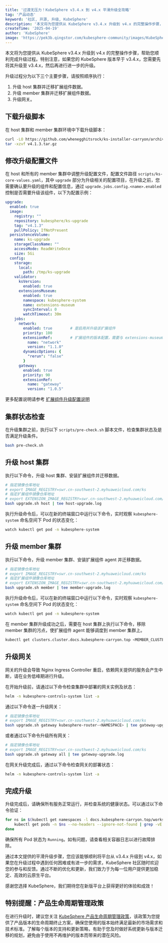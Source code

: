 ```yaml
---
title: '过渡无压力！KubeSphere v3.4.x 到 v4.x 平滑升级全攻略'
tag: '产品动态'
keyword: '社区, 开源, 升级, KubeSphere'
description: '本文将为您提供从 KubeSphere v3.4.x 升级到 v4.x 的完整操作步骤，帮助您顺利完成升级过程。'
createTime: '2025-04-19'
author: 'KubeSphere'
image: 'https://pek3b.qingstor.com/kubesphere-community/images/KubeSphere%20v3.4.x%20to%20v4.xzh.png'
---
```


本文将为您提供从 KubeSphere v3.4.x 升级到 v4.x 的完整操作步骤，帮助您顺利完成升级过程。特别注意，如果您的 KubeSphere 版本早于 v3.4.x，您需要先将其升级至 v3.4.x，然后再进行进一步的升级。

升级过程分为以下三个主要步骤，请按照顺序执行：

1. 升级 host 集群并迁移扩展组件数据。
2. 升级 member 集群并迁移扩展组件数据。
3. 升级网关。

## 下载升级脚本

在 host 集群和 member 集群环境中下载升级脚本：

```bash
curl -LO https://github.com/whenegghitsrock/ks-installer-carryon/archive/refs/tags/v4.1.3.tar.gz
tar -xzvf v4.1.3.tar.gz
```

## 修改升级配置文件

在 host 和所有的 member 集群中调整升级配置文件，配置文件路径 `scripts/ks-core-values.yaml`，其中 `upgrade` 部分为升级相关的配置项目，在升级之前，您需要确认要升级的组件和配置信息，通过 `upgrade.jobs.config.<name>.enabled` 控制是否需要升级该组件，以下为配置示例：


```yaml
upgrade:
  enabled: true
  image:
    registry: ""
    repository: kubesphere/ks-upgrade
    tag: "v4.1.3"
    pullPolicy: IfNotPresent
  persistenceVolume:
    name: ks-upgrade
    storageClassName: ""
    accessMode: ReadWriteOnce
    size: 5Gi
  config:
    storage:
      local:
        path: /tmp/ks-upgrade
    validator:
      ksVersion:
        enabled: true
      extensionsMuseum:
        enabled: true
        namespace: kubesphere-system
        name: extensions-museum
        syncInterval: 0
        watchTimeout: 30m
    jobs:
      network:            
        enabled: true        # 是启用并升级该扩展组件
        priority: 100
        extensionRef:        # 扩展组件的版本配置，需要与 extensions-museum 中的信息一致
          name: "network"
          version: "1.1.0" 
        dynamicOptions: {
          "rerun": "false"
        }
      gateway:
        enabled: true
        priority: 90
        extensionRef:
          name: "gateway"
          version: "1.0.5"
```

更多配置说明请参考 [扩展组件升级配置说明](https://github.com/whenegghitsrock/ks-upgrade/tree/release-4.1/docs)

## 集群状态检查

在升级集群之前，执行以下 `scripts/pre-check.sh` 脚本文件，检查集群状态及是否满足升级条件。

```bash
bash pre-check.sh
```

## 升级 host 集群

执行以下命令，升级 host 集群、安装扩展组件并迁移数据。

```bash
# 指定镜像仓库地址
# export IMAGE_REGISTRY=swr.cn-southwest-2.myhuaweicloud.com/ks 
# 指定扩展组件镜像仓库地址
# export EXTENSION_IMAGE_REGISTRY=swr.cn-southwest-2.myhuaweicloud.com/ks 
bash upgrade.sh host | tee host-upgrade.log
```

执行升级命令后，可以在新的终端窗口中运行以下命令，实时观察 `kubesphere-system` 命名空间下 Pod 的状态变化：

```bash
watch kubectl get pod -n kubesphere-system
```

## 升级 member 集群

执行以下命令，升级 member 集群、安装扩展组件 agent 并迁移数据。

```bash
# 指定镜像仓库地址
# export IMAGE_REGISTRY=swr.cn-southwest-2.myhuaweicloud.com/ks 
# 指定扩展组件镜像仓库地址
# export EXTENSION_IMAGE_REGISTRY=swr.cn-southwest-2.myhuaweicloud.com/ks 
bash upgrade.sh member | tee member-upgrade.log
```

执行升级命令后，可以在新的终端窗口中运行以下命令，实时观察 `kubesphere-system` 命名空间下 Pod 的状态变化：

```bash
watch kubectl get pod -n kubesphere-system
```

在 member 集群升级成功之后，需要在 host 集群上执行以下命令，移除 member 集群的污点，使扩展组件 agent 能够调度到 member 集群上。

```bash
kubectl get clusters.cluster.docs.kubesphere-carryon.top <MEMBER_CLUSTER_NAME> -o json | jq 'del(.status.conditions[] | select(.type=="Schedulable"))' | kubectl apply -f -
```


## 升级网关

网关的升级会导致 Nginx Ingress Controller 重启，依赖网关提供的服务会产生中断，请在业务低峰期进行升级。

在开始升级前，请通过以下命令检查集群中部署的网关实例及状态：

```bash
helm -n kubesphere-controls-system list -a
```

通过以下命令逐一升级网关：

```bash
# 指定镜像仓库地址
# export IMAGE_REGISTRY=swr.cn-southwest-2.myhuaweicloud.com/ks 
bash upgrade.sh gateway kubesphere-router-<NAMESPACE> | tee gateway-upgrade.log
```

或者通过以下命令升级所有网关：

```bash
# 指定镜像仓库地址
# export IMAGE_REGISTRY=swr.cn-southwest-2.myhuaweicloud.com/ks 
bash upgrade.sh gateway all | tee gateway-upgrade.log
```

在网关升级完成后，通过以下命令检查网关的部署状态：

```bash
helm -n kubesphere-controls-system list -a
```

## 完成升级

升级完成后，请确保所有服务正常运行，并检查系统的健康状态。可以通过以下命令验证：

```bash
for ns in $(kubectl get namespaces -l docs.kubesphere-carryon.top/workspace=system-workspace -o jsonpath='{.items[*].metadata.name}'); do
    kubectl get pods -n $ns --no-headers --ignore-not-found | grep -vE 'Running|Completed'
done
```

确保所有 Pod 状态为 `Running`。如有问题，请查看相关容器日志以进行故障排除。

通过本文提供的平滑升级步骤，您应该能够顺利将平台从 v3.4.x 升级到 v4.x，如果您在升级过程中遇到任何困难或有进一步的需求，KubeSphere 社区随时欢迎您的参与和反馈。通过不断的优化和更新，我们致力于为每一位用户提供更加稳定、高效的云原生平台。

感谢您选择 KubeSphere，我们期待您在新版平台上获得更好的体验和成效！


## 特别提醒：产品生命周期管理政策

在进行升级时，建议您关注 [KubeSphere 产品生命周期管理政策](https://docs.kubesphere-carryon.top/zh/news/kubesphere-product-lifecycle-policy/)，该政策为您提供了产品版本的生命周期终止方案，确保您使用的版本始终满足最新的市场需求和技术标准。了解每个版本的支持和更新策略，有助于您及时做好系统更新与版本迁移的规划，避免由于使用不再维护的版本而带来的潜在风险。